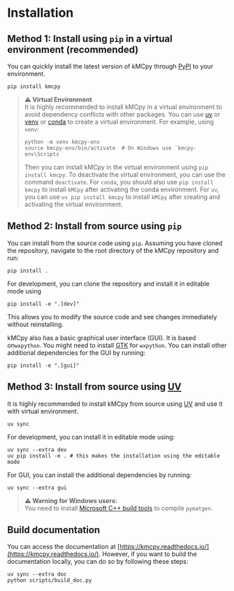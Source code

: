 # Installation

## Method 1: Install using `pip` in a virtual environment (recommended)
You can quickly install the latest version of kMCpy through [PyPI](https://pypi.org/project/kmcpy/) to your environment.

```shell
pip install kmcpy
```
> **⚠️ Virtual Environment**  
> It is highly recommended to install kMCpy in a virtual environment to avoid dependency conflicts with other packages. You can use [uv](https://docs.astral.sh/uv/getting-started/installation/) or [venv](https://docs.python.org/3/library/venv.html) or [conda](https://docs.conda.io/projects/conda/en/latest/user-guide/tasks/manage-environments.html) to create a virtual environment.
> For example, using `venv`:
> ```shell
> python -m venv kmcpy-env
> source kmcpy-env/bin/activate  # On Windows use `kmcpy-env\Scripts
> ```
> Then you can install kMCpy in the virtual environment using `pip install kmcpy`.
> To deactivate the virtual environment, you can use the command `deactivate`.
> For `conda`, you should also use `pip install kmcpy` to install `kMCpy` after activating the conda environment.
> For `uv`, you can use `uv pip install kmcpy` to install `kMCpy` after creating and activating the virtual environment.

## Method 2: Install from source using `pip`

You can install from the source code using `pip`. Assuming you have cloned the repository, navigate to the root directory of the kMCpy repository and run:
```shell
pip install .
```
For development, you can clone the repository and install it in editable mode using 

```shell
pip install -e ".[dev]"
```
This allows you to modify the source code and see changes immediately without reinstalling.

kMCpy also has a basic graphical user interface (GUI). It is based on`wxpython`. You might need to install [GTK](https://www.gtk.org/) for `wxpython`. You can install other additional dependencies for the GUI by running:
```shell
pip install -e ".[gui]"
```

## Method 3: Install from source using [UV](https://docs.astral.sh/uv/getting-started/installation/)
It is highly recommended to install kMCpy from source using [UV](https://docs.astral.sh/uv/getting-started/installation/) and use it with virtual environment.
```shell
uv sync
```
For development, you can install it in editable mode using:
```shell
uv sync --extra dev
uv pip install -e . # this makes the installation using the editable mode
```
For GUI, you can install the additional dependencies by running:
```shell
uv sync --extra gui
```

> **⚠️ Warning for Windows users:**  
> You need to install [Microsoft C++ build tools](https://visualstudio.microsoft.com/visual-cpp-build-tools/) to compile `pymatgen`.


## Build documentation
You can access the documentation at [https://kmcpy.readthedocs.io/](https://kmcpy.readthedocs.io/). However, if you want to build the documentation locally, you can do so by following these steps:
```shell
uv sync --extra doc
python scripts/build_doc.py
```